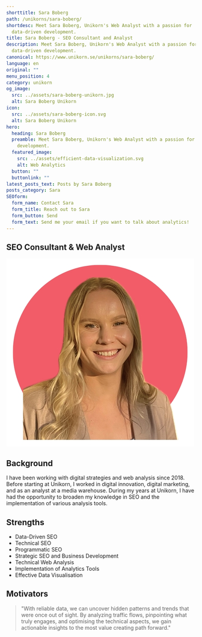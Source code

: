 ```yaml
---
shorttitle: Sara Boberg
path: /unikorns/sara-boberg/
shortdesc: Meet Sara Boberg, Unikorn's Web Analyst with a passion for
  data-driven development.
title: Sara Boberg - SEO Consultant and Analyst
description: Meet Sara Boberg, Unikorn's Web Analyst with a passion for
  data-driven development.
canonical: https://www.unikorn.se/unikorns/sara-boberg/
language: en
original: ""
menu_position: 4
category: unikorn
og_image:
  src: ../assets/sara-boberg-unikorn.jpg
  alt: Sara Boberg Unikorn
icon:
  src: ../assets/sara-boberg-icon.svg
  alt: Sara Boberg Unikorn
hero:
  heading: Sara Boberg
  preamble: Meet Sara Boberg, Unikorn's Web Analyst with a passion for data-driven
    development.
  featured_image:
    src: ../assets/efficient-data-visualization.svg
    alt: Web Analytics
  button: ""
  buttonlink: ""
latest_posts_text: Posts by Sara Boberg
posts_category: Sara
SEOform:
  form_name: Contact Sara
  form_title: Reach out to Sara
  form_button: Send
  form_text: Send me your email if you want to talk about analytics!
---
```

## S﻿EO Consultant & Web Analyst

![Sara Boberg Unikorn](../assets/sara-boberg-unikorn.jpg "Sara Boberg Unikorn")

## Background

I have been working with digital strategies and web analysis since 2018. Before starting at Unikorn, I worked in digital innovation, digital marketing, and as an analyst at a media warehouse. During my years at Unikorn, I have had the opportunity to broaden my knowledge in SEO and the implementation of various analysis tools.

## Strengths

* Data-Driven SEO
* Technical SEO
* ﻿Programmatic SEO
* Strategic SEO and Business Development
* Technical Web Analysis 
* Implementation of Analytics Tools
* Effective Data Visualisation

## Motivators

> "With reliable data, we can uncover hidden patterns and trends that were once out of sight. By analyzing traffic flows, pinpointing what truly engages, and optimising the technical aspects, we gain actionable insights to the most value creating path forward."